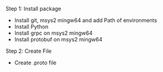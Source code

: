 Step 1: Install package
+ Install git, msys2 mingw64 and add Path of environments
+ Install Python
+ Install grpc on msys2 mingw64
+ Install protobuf on msys2 mingw64

Step 2: Create File
+ Create .proto file
